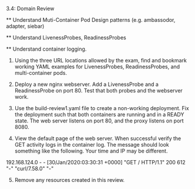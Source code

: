 3.4: Domain Review

** Understand Muti-Container Pod Design patterns (e.g. ambassodor, adapter, siebar)

** Understand LivenessProbes, ReadinessProbes

** Understand container logging.


1. Using the three URL locations allowed by the exam, find and bookmark working YAML examples for LivenessProbes, ReadinessProbes, and multi-container pods.

2. Deploy a new nginx webserver. Add a LivenessProbe and a ReadinessProbe on port 80. Test that both probes and the webserver work.


3. Use the build-review1.yaml file to create a non-working deployment. Fix the deployment such that both containers are running and in a READY state. The web server listens on port 80, and the proxy listens on port 8080.


4. View the default page of the web server. When successful verify the GET activity logs in the container log. The message should look something like the following. Your time and IP may be different.


192.168.124.0 - - [30/Jan/2020:03:30:31 +0000] "GET / HTTP/1.1" 200 612 "-" "curl/7.58.0" "-"

5. Remove any resources created in this review.